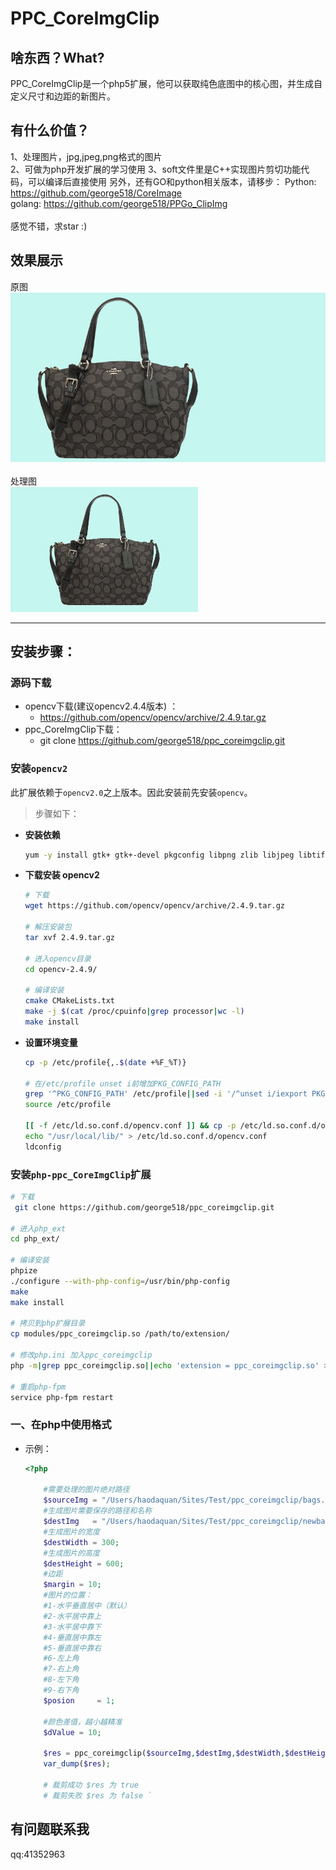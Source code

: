 PPC_CoreImgClip
====
啥东西？What?
----
PPC_CoreImgClip是一个php5扩展，他可以获取纯色底图中的核心图，并生成自定义尺寸和边距的新图片。

有什么价值？
----
1、处理图片，jpg,jpeg,png格式的图片       
2、可做为php开发扩展的学习使用 
3、soft文件里是C++实现图片剪切功能代码，可以编译后直接使用 
另外，还有GO和python相关版本，请移步：
Python: https://github.com/george518/CoreImage    
golang: https://github.com/george518/PPGo_ClipImg   <br>
<br />
感觉不错，求star :)
<br /> 
    
效果展示
----
原图<br/>
![github](https://github.com/george518/ppc_coreimgclip/blob/master/images/bags.jpg?raw=true "github")
<br/><br/>
处理图<br/>
![github](https://github.com/george518/ppc_coreimgclip/blob/master/images/newbags.jpg?raw=true "github")

----
## 安装步骤：

### 源码下载

* opencv下载(建议opencv2.4.4版本) ：
    * https://github.com/opencv/opencv/archive/2.4.9.tar.gz
* ppc_CoreImgClip下载：
    * git clone https://github.com/george518/ppc_coreimgclip.git

### 安装`opencv2`

此扩展依赖于`opencv2.0`之上版本。因此安装前先安装`opencv`。

> 步骤如下：

* **安装依赖**

    ```bash
    yum -y install gtk+ gtk+-devel pkgconfig libpng zlib libjpeg libtiff cmake
    ```

* **下载安装 opencv2**

    ```bash
    # 下载
    wget https://github.com/opencv/opencv/archive/2.4.9.tar.gz
    
    # 解压安装包
    tar xvf 2.4.9.tar.gz
    
    # 进入opencv目录
    cd opencv-2.4.9/
    
    # 编译安装
    cmake CMakeLists.txt
    make -j $(cat /proc/cpuinfo|grep processor|wc -l)
    make install
    ```
    
* **设置环境变量**

    ```bash
    cp -p /etc/profile{,.$(date +%F_%T)}
    
    # 在/etc/profile unset i前增加PKG_CONFIG_PATH
    grep '^PKG_CONFIG_PATH' /etc/profile||sed -i '/^unset i/iexport PKG_CONFIG_PATH=/usr/lib/pkgconfig/:/usr/local/lib/pkgconfig:$PKG_CONFIG_PATH' /etc/profile
    source /etc/profile
    
    [[ -f /etc/ld.so.conf.d/opencv.conf ]] && cp -p /etc/ld.so.conf.d/opencv.conf{,.$(date +%F)}
    echo "/usr/local/lib/" > /etc/ld.so.conf.d/opencv.conf
    ldconfig
    ```


### 安装`php-ppc_CoreImgClip`扩展

```bash
# 下载
 git clone https://github.com/george518/ppc_coreimgclip.git

# 进入php_ext
cd php_ext/

# 编译安装
phpize
./configure --with-php-config=/usr/bin/php-config
make
make install

# 拷贝到php扩展目录
cp modules/ppc_coreimgclip.so /path/to/extension/

# 修改php.ini 加入ppc_coreimgclip
php -m|grep ppc_coreimgclip.so||echo 'extension = ppc_coreimgclip.so' >> /etc/php.ini

# 重启php-fpm
service php-fpm restart
```

### 一、在php中使用格式

* 示例：

    ```php
    <?php

        #需要处理的图片绝对路径
        $sourceImg = "/Users/haodaquan/Sites/Test/ppc_coreimgclip/bags.jpg";
        #生成图片需要保存的路径和名称
        $destImg   = "/Users/haodaquan/Sites/Test/ppc_coreimgclip/newbags.jpg";
        #生成图片的宽度
        $destWidth = 300;
        #生成图片的高度
        $destHeight = 600;
        #边距
        $margin = 10;
        #图片的位置：
        #1-水平垂直居中（默认）
        #2-水平居中靠上
        #3-水平居中靠下
        #4-垂直居中靠左
        #5-垂直居中靠右
        #6-左上角
        #7-右上角
        #8-左下角
        #9-右下角
        $posion     = 1;
        
        #颜色差值，越小越精准
        $dValue = 10;
    
        $res = ppc_coreimgclip($sourceImg,$destImg,$destWidth,$destHeight,$margin,$posion,$dValue);
        var_dump($res);
        
        # 裁剪成功 $res 为 true
        # 裁剪失败 $res 为 false `
    ```

有问题联系我
----
qq:41352963


